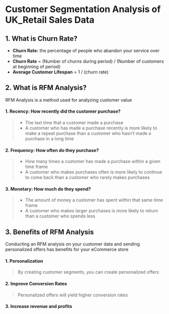 # Customer Segmentation Analysis of UK_Retail Sales Data

## 1. What is Churn Rate?
- **Churn Rate:** the percentage of people who abandon your service over time
- **Churn Rate** = (Number of churns during period) / (Number of customers at beginning of period)
- **Average Customer Lifespan** = 1 / (churn rate)


## 2. What is RFM Analysis?
RFM Analysis is a method used for analyzing customer value

#### 1. Recency: How recently did the customer purchase?
> - The last time that a customer made a purchase
> - A customer who has made a purchase recently is more likely to make a repeat purchase than a customer who hasn’t made a purchase in a long time


#### 2. Frequency: How often do they purchase?
> - How many times a customer has made a purchase within a given time frame
> - A customer who makes purchases often is more likely to continue to come back than a customer who rarely makes purchases


#### 3. Monetary: How much do they spend?
> - The amount of money a customer has spent within that same time frame
> - A customer who makes larger purchases is more likely to return than a customer who spends less


## 3. Benefits of RFM Analysis
Conducting an RFM analysis on your customer data and sending personalized offers has benefits for your eCommerce store

#### 1. Personalization
> By creating customer segments, you can create personalized offers

#### 2. Improve Conversion Rates
> Personalized offers will yield higher conversion rates

#### 3. Increase revenue and profits
